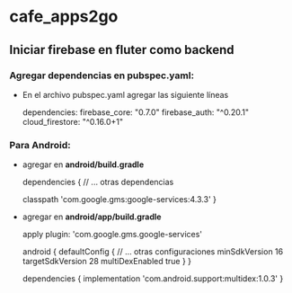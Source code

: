 # cafe_apps2go

## Iniciar firebase en fluter como backend

### Agregar dependencias en pubspec.yaml:
- En el archivo pubspec.yaml agregar las siguiente líneas
  
  dependencies:
    firebase_core: "0.7.0"
    firebase_auth: "^0.20.1"
    cloud_firestore: "^0.16.0+1"

### Para Android:
- agregar en **android/build.gradle**
  
  dependencies {
    // ... otras dependencias
    
    classpath 'com.google.gms:google-services:4.3.3'
  }
  
- agregar en **android/app/build.gradle**
  
  apply plugin: 'com.google.gms.google-services'
  
  android {
    defaultConfig {
        // ... otras configuraciones
        minSdkVersion 16
        targetSdkVersion 28
        multiDexEnabled true
      }
  }

  dependencies {
    implementation 'com.android.support:multidex:1.0.3'
  }
